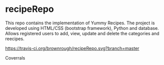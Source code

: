 # recipeRepo
This repo contains the implementation of Yummy Recipes. The project is developed using HTML/CSS (bootstrap framework), Python and database. Allows registered users to add, view, update and delete the categories and reecipes. 

https://travis-ci.org/brownrough/recipeRepo.svg?branch=master

Coverrals

